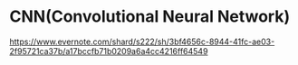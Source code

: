 # CNN(Convolutional Neural Network)

https://www.evernote.com/shard/s222/sh/3bf4656c-8944-41fc-ae03-2f95721ca37b/a17bccfb71b0209a6a4cc4216ff64549
